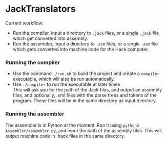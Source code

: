 # JackTranslators

Current workflow:
- Run the compiler, input a directory to `.jack` files, or a single `.jack` file which get converted into assembly.
- Run the assembler, input a directory to `.asm` files, or a single `.asm` file which gets converted into machine code for the Hack computer.
### Running the compiler
- Use the command `./run.sh` to build the project and create a `compiler` executable, which will also be run automatically. 
- Use `./compiler` to run the executable at later times   
This will ask you for the path of the Jack files, and output an assembly files, and optionally, .xml files with the parse trees and tokens of the program. These files will be in the same directory as input directory.

### Running the assembler
The assembler is in Python at the moment. Run it using `python3 Assembler/assembler.py`, and input the path of the assembly files. 
This will output machine code in .hack files in the same directory.